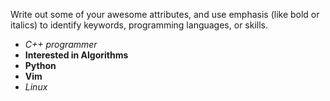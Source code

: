 Write out some of your awesome attributes, and use emphasis (like bold or italics) to identify keywords, programming languages, or skills. 
* *C++ programmer*   
* **Interested in Algorithms**
* **Python**
* **Vim**
* *Linux*
